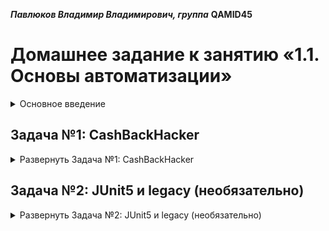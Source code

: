 ***Павлюков Владимир Владимирович, группа*** **QAMID45**

# Домашнее задание к занятию «1.1. Основы автоматизации»

<details><summary>Основное введение</summary>
В качестве результата пришлите ссылку на ваш GitHub-проект в личном кабинете студента на сайте [netology.ru](https://netology.ru).

Все задачи этого занятия нужно делать **в одном репозитории**.

**Важно**: если у вас что-то не получилось, то оформляйте Issue [по установленным правилам](https://github.com/netology-code/aqa-homeworks/blob/master/report-requirements.md).

## Как сдавать задачи

1. Инициализируйте на своём компьютере пустой Git-репозиторий.
1. Добавьте в него готовый файл [.gitignore](https://github.com/netology-code/aqa-homeworks/blob/master/.gitignore).
1. Добавьте в этот же каталог код вашего приложения.
1. Сделайте необходимые коммиты.
1. Создайте публичный репозиторий на GitHub и свяжите свой локальный репозиторий с удалённым. Не забудьте настроить CI
   на ветках или PR.
1. Сделайте пуш — удостоверьтесь, что ваш код появился на GitHub.
1. Если ваши тесты нашли баг — создайте баг-репорт в GitHub Issue.
1. Ссылку на ваш проект отправьте в личном кабинете на сайте [netology.ru](https://netology.ru).
1. Задачи, отмеченные как необязательные, можно не сдавать, это не повлияет на получение зачёта.

</details>

## Задача №1: CashBackHacker

<details><summary>Развернуть Задача №1: CashBackHacker</summary>

### Введение

<details><summary>Развернуть введение</summary>

Вы участвуете в проекте CashBackHacker — это небольшой сервис, который сообщает пользователю о том, сколько ему нужно
докупить в рамках конкретной траты, чтобы получить максимальное количество кешбека.

Подробнее: кешбек начисляется за каждую потраченную полную тысячу рублей, поэтому, если вы покупаете что-то на 900
рублей, сервис должен посоветовать вам докупить ещё чего-нибудь на 100 рублей.

Код сервиса выглядит следующим образом:

```java
package ru.netology.service;

public class CashbackHackService {
    private final int boundary = 1000;

    public int remain(int amount) {
        return boundary - amount % boundary;
    }
}
```

Вам нужно создать проект на базе Gradle, как на лекции, не добавляя в него внешних зависимостей.

Выложите полученный проект на GitHub. Не забудьте о файле [.gitignore](https://github.com/netology-code/aqa-homeworks/blob/master/.gitignore). Подключите GitHub Actions. Можете
воспользоваться [примером файла](https://github.com/netology-code/aqa-homeworks/blob/master/basics/gradle.yml) для конфигурации gradle-сборки в Github Actions.

</details>

### Легенда

<details><summary>Развернуть легенду</summary>

Поскольку вы уже умеете работать с JUnit5, вам поручили провести небольшое исследование, в рамках которого попробовать
использовать TestNG и JUnit4 — тот самый пресловутый кейс — попробуем что-то сделать, а потом уже будем принимать
решения.

</details>

### Часть 1. TestNG

<details><summary>Развернуть Часть 1. TestNG</summary>

#### Описание

TestNG сравнительно неплохо [документирован](https://testng.org/doc/documentation-main.html).

На этом уровне, **с точки зрения пользователя**, почти всё, что поменяется, — мы подключим другую библиотеку и будем
использовать аннотации из неё и asserts.

[Ключевые аннотации](https://testng.org/doc/documentation-main.html#annotations) (вы можете прочитать Javadoc на них).

[Ключевые asserts](https://testng.org/doc/documentation-main.html#success-failure) (вы можете прочитать Javadoc на них).

#### Что нужно сделать

Сделайте ветку testng, в которой:

1\. Добавьте в зависимости TestNG:

```groovy
dependencies {
    testImplementation 'org.testng:testng:7.1.0'

}

test {
    useTestNG()
}
```

2\. Напишите простые автотесты без параметризации на основании материала следующего раздела.

#### Особенности

На этом уровне для нас поменяется всего три вещи:

1. Аннотация `@Test` должна иметь Fully Qualified Name `org.testng.annotations.Test`.
2. Asserts расположены в классе `org.testng.Assert`. **Обратите внимание**: в TestNG принято `actual, expected`
   вместо `expected, actual`.
3. Класс и тестовые методы должны иметь модификатор доступа `public`. Именно поэтому мы вам рекомендовали прописывать
   модификаторы в тестовых классах.

</details>

### Часть 2. JUnit4

<details><summary>Развернуть Часть 2. JUnit4</summary>

#### Описание

JUnit4, по сравнению с JUnit5, практически не документирован, поэтому всё, что нам доступно, —
это [Javadoc](https://junit.org/junit4/javadoc/latest/index.html) и [FAQ](https://junit.org/junit4/faq.html).

На этом уровне, **с точки зрения пользователя**, почти всё, что поменяется, — мы подключим другую библиотеку и будем
использовать аннотации из неё и asserts.

Ключевые аннотации (вы можете прочитать Javadoc на них):
![](https://github.com/netology-code/aqa-homeworks/blob/master/basics/pic/junit4-annotations.png)

Ключевые asserts (вы можете прочитать Javadoc на них):
![](https://github.com/netology-code/aqa-homeworks/blob/master/basics/pic/junit4-asserts.png)

#### Что нужно сделать

Сделайте ветку junit4, в которой:

1\. Добавьте в зависимости JUnit:

```groovy
dependencies {
    testImplementation 'junit:junit:4.13'
}

test {
    useJUnit()
}
```

2\. Напишите простые автотесты без параметризации.

#### Особенности

На этом уровне для нас поменяется всего три вещи:

1. Аннотация `@Test` должна иметь Fully Qualified Name `org.junit.Test`.
2. Asserts расположены в классе `org.junit.Assert`.
3. Класс и тестовые методы должны иметь модификатор доступа `public`. Именно поэтому мы вам рекомендовали прописывать
   модификаторы в тестовых классах.

### Об ошибках

В сервисе точно есть ошибка, поэтому один из ваших автотестов должен падать.

<details>
    <summary>Подсказка</summary>

    Если пользователь купил ровно на 1000 рублей, то приложение не должно ему говорить, что нужно купить ещё на 1000.

</details>
</details>
</details>

## Задача №2: JUnit5 и legacy (необязательно)

<details><summary>Развернуть Задача №2: JUnit5 и legacy (необязательно)</summary>

<details><summary>Легенда</summary>

## Легенда

Автотесты — это тоже код, и он подвержен тем же проблемам, что и обычный код.

Довольно часто встречается ситуация, когда в вашем проекте большое наследие (legacy) кода автотестов, например, на
JUnit4.

Но новые тесты хочется писать, используя JUnit5. Что же делать в этом случае?

</details>
<details><summary>Описание</summary>

## Описание

JUnit5 представляет из себя комплексный проект, состоящий из трёх частей: JUnit Platform + JUnit Jupiter + JUnit
Vintage.

![](https://github.com/netology-code/aqa-homeworks/blob/master/basics/pic/architecture.png)

До этого мы достаточно вольно использовали названия JUnit5 и JUnit Jupiter, фактически как синонимы, но начиная с этого
ДЗ, мы должны их различать.

- JUnit Platform отвечает за запуск тестовых фреймворков на JVM и определяет
  интерфейс [`TestEngine`](https://junit.org/junit5/docs/current/api/org.junit.platform.engine/org/junit/platform/engine/TestEngine.html).
  Это интерфейс, определяющий движок для поиска и запуска тестов.
- JUnit Jupiter определяет API и реализацию `TestEngine` для запуска тестов, использующих данное API,
  junit-jupiter-engine — уже готовая реализация `JupiterTestEngine`.
- JUnit Vintage предоставляет `TestEngine` для запуска тестов, использующих JUnit4 и JUnit3.

</details>

<details><summary>Что нужно сделать</summary>

#### Что нужно сделать

Из ветки junit4 создайте ветку junit4-platform, в которой:

1\. Добавьте в зависимости JUnit Vintage:

```groovy
dependencies {
    testImplementation 'junit:junit:4.13'
    testRuntimeOnly 'org.junit.vintage:junit-vintage-engine:5.6.2'
}

test {
    useJUnitPlatform()
}
```

2\. Удостоверьтесь, что ваши тесты запускаются.

3\. Добавьте в зависимости JUnit Jupiter (по факту — замените код из п.1):

```groovy
dependencies {
    testImplementation 'org.junit.jupiter:junit-jupiter-api:5.6.1'
    testRuntimeOnly 'org.junit.jupiter:junit-jupiter-engine:5.6.1'

    testImplementation 'junit:junit:4.13'
    testRuntimeOnly 'org.junit.vintage:junit-vintage-engine:5.6.2'
}

test {
    useJUnitPlatform()
}
```

4\. Напишите те же тесты, но с использованием API JUnit Jupiter.

5\. Удостоверьтесь, что запускаются и тесты JUnit4, и тесты JUnit Jupiter.

6\. Соберите отчёты и запакуйте их в zip-архив. Напоминаем, они должны выглядеть примерно так:

![](https://github.com/netology-code/aqa-homeworks/blob/master/basics/pic/report.png)

7\. Создайте в проекте issue, к которому приложите отчёты. В личном кабинете вам нужно будет отправить ссылку на тот
issue, что вы создали для демонстрационного проекта: https://github.com/netology-code/aqa-hw-sample/issues/1.
</details>
</details>